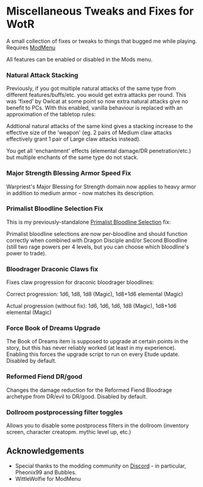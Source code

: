 # Miscellaneous Tweaks and Fixes for WotR

A small collection of fixes or tweaks to things that bugged me while playing.
Requires [ModMenu](https://github.com/WittleWolfie/ModMenu/releases)

All features can be enabled or disabled in the Mods menu.

### Natural Attack Stacking

Previously, if you got multiple natural attacks of the same type from different features/buffs/etc.
you would get extra attacks per round. This was 'fixed' by Owlcat at some point so now extra natural 
attacks give no benefit to PCs. With this enabled, vanilla behaviour is replaced with an approximation
of the tabletop rules:

Addtional natural attacks of the same kind gives a stacking increase to the effective size of the 'weapon'
(eg. 2 pairs of Medium claw attacks effectively grant 1 pair of Large claw attacks instead).

You get all 'enchantment' effects (elemental damage/DR penetration/etc.) but multiple enchants of the same type
do not stack.

### Major Strength Blessing Armor Speed Fix

Warpriest's Major Blessing for Strength domain now applies to heavy armor in addition to medium
armor - now matches its description.

### Primalist Bloodline Selection Fix

This is my previously-standalone [Primalist Bloodline Selection](https://github.com/microsoftenator2022/PrimalistBloodlineSelections) fix:

Primalist bloodline selections are now per-bloodline and should function correctly when combined with
Dragon Disciple and/or Second Bloodline (still two rage powers per 4 levels, but you can choose which
bloodline's power to trade).

### Bloodrager Draconic Claws fix
Fixes claw progression for draconic bloodrager bloodlines: 

Correct progression: 1d6, 1d8, 1d8 (Magic), 1d8+1d6 elemental (Magic)

Actual progression (without fix): 1d6, 1d6, 1d6, 1d8 (Magic), 1d8+1d6 elemental (Magic)

### Force Book of Dreams Upgrade

The Book of Dreams item is supposed to upgrade at certain points in the story,
but this has never reliably worked (at least in my experience). Enabling this forces the 
upgrade script to run on every Etude update. Disabled by default.

### Reformed Fiend DR/good

Changes the damage reduction for the Reformed Fiend Bloodrage archetype from DR/evil to DR/good.
Disabled by default.

### Dollroom postprocessing filter toggles

Allows you to disable some postprocess filters in the dollroom (inventory screen, character creatopm. mythic level up, etc.)

## Acknowledgements

* Special thanks to the modding community on [Discord](https://discord.com/invite/wotr) - in particular, Pheonix99 and Bubbles.
* WittleWolfie for ModMenu
